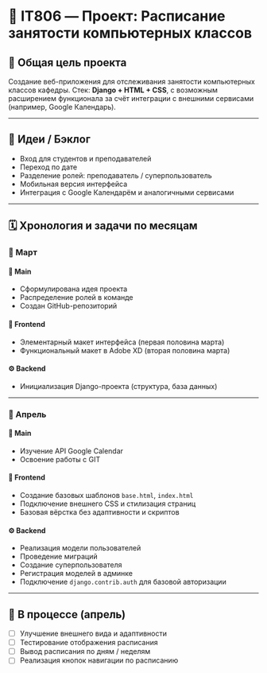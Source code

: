 # 🧾 IT806 — Проект: Расписание занятости компьютерных классов

## 🎯 Общая цель проекта

Создание веб-приложения для отслеживания занятости компьютерных классов кафедры. Стек: **Django + HTML + CSS**, с возможным расширением функционала за счёт интеграции с внешними сервисами (например, Google Календарь).

---

## 📌 Идеи / Бэклог

- Вход для студентов и преподавателей  
- Переход по дате  
- Разделение ролей: преподаватель / суперпользователь  
- Мобильная версия интерфейса  
- Интеграция с Google Календарём и аналогичными сервисами  

---

## 🗓️ Хронология и задачи по месяцам

### 📅 Март

#### 🔹 Main
- Сформулирована идея проекта  
- Распределение ролей в команде  
- Создан GitHub-репозиторий  

#### 🎨 Frontend
- Элементарный макет интерфейса (первая половина марта)  
- Функциональный макет в Adobe XD (вторая половина марта)  

#### ⚙️ Backend
- Инициализация Django-проекта (структура, база данных)  

---

### 📅 Апрель

#### 🔹 Main
- Изучение API Google Calendar  
- Освоение работы с GIT  

#### 🎨 Frontend
- Создание базовых шаблонов `base.html`, `index.html`  
- Подключение внешнего CSS и стилизация страниц  
- Базовая вёрстка без адаптивности и скриптов  

#### ⚙️ Backend
- Реализация модели пользователей  
- Проведение миграций  
- Создание суперпользователя  
- Регистрация моделей в админке  
- Подключение `django.contrib.auth` для базовой авторизации  

---

## 🚧 В процессе (апрель)

- [ ] Улучшение внешнего вида и адаптивности  
- [ ] Тестирование отображения расписания  
- [ ] Вывод расписания по дням / неделям  
- [ ] Реализация кнопок навигации по расписанию  
